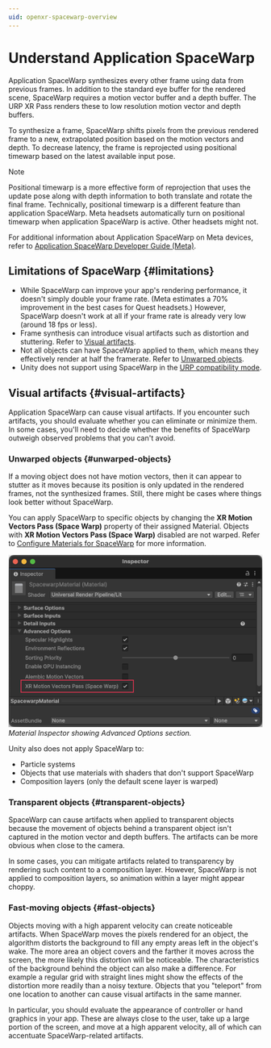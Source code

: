 ```yaml
---
uid: openxr-spacewarp-overview
---
```


# Understand Application SpaceWarp

Application SpaceWarp synthesizes every other frame using data from previous frames. In addition to the standard eye buffer for the rendered scene, SpaceWarp requires a motion vector buffer and a depth buffer. The URP XR Pass renders these to low resolution motion vector and depth buffers.

To synthesize a frame, SpaceWarp shifts pixels from the previous rendered frame to a new, extrapolated position based on the motion vectors and depth. To decrease latency, the frame is reprojected using positional timewarp based on the latest available input pose.

> [!NOTE]
> Positional timewarp is a more effective form of reprojection that uses the update pose along with depth information to both translate and rotate the final frame. Technically, positional timewarp is a different feature than application SpaceWarp. Meta headsets automatically turn on positional timewarp when application SpaceWarp is active. Other headsets might not.

For additional information about Application SpaceWarp on Meta devices, refer to [Application SpaceWarp Developer Guide (Meta)](https://developers.meta.com/horizon/documentation/unity/unity-asw/).

## Limitations of SpaceWarp {#limitations}

* While SpaceWarp can improve your app's rendering performance, it doesn't simply double your frame rate. (Meta estimates a 70% improvement in the best cases for Quest headsets.) However, SpaceWarp doesn't work at all if your frame rate is already very low (around 18 fps or less).
* Frame synthesis can introduce visual artifacts such as distortion and stuttering. Refer to [Visual artifacts](#visual-artifacts).
* Not all objects can have SpaceWarp applied to them, which means they effectively render at half the framerate. Refer to [Unwarped objects](#unwarped-objects).
* Unity does not support using SpaceWarp in the [URP compatibility mode](xref:urp-compatibility-mode).

## Visual artifacts {#visual-artifacts}

Application SpaceWarp can cause visual artifacts. If you encounter such artifacts, you should evaluate whether you can eliminate or minimize them. In some cases, you'll need to decide whether the benefits of SpaceWarp outweigh observed problems that you can't avoid.

### Unwarped objects {#unwarped-objects}

If a moving object does not have motion vectors, then it can appear to stutter as it moves because its position is only updated in the rendered frames, not the synthesized frames. Still, there might be cases where things look better without SpaceWarp.

You can apply SpaceWarp to specific objects by changing the **XR Motion Vectors Pass (Space Warp)** property of their assigned Material. Objects with **XR Motion Vectors Pass (Space Warp)** disabled are not warped. Refer to [Configure Materials for SpaceWarp](xref:openxr-spacewarp-materials) for more information.

![Material Inspector showing Advanced Options section.](../../images/SpaceWarp/xr-motion-vector-material-option.png)<br/>*Material Inspector showing Advanced Options section.*

Unity also does not apply SpaceWarp to:

* Particle systems
* Objects that use materials with shaders that don't support SpaceWarp
* Composition layers (only the default scene layer is warped)

### Transparent objects {#transparent-objects}

SpaceWarp can cause artifacts when applied to transparent objects because the movement of objects behind a transparent object isn't captured in the motion vector and depth buffers. The artifacts can be more obvious when close to the camera.

In some cases, you can mitigate artifacts related to transparency by rendering such content to a composition layer. However, SpaceWarp is not applied to composition layers, so animation within a layer might appear choppy.

### Fast-moving objects {#fast-objects}

Objects moving with a high apparent velocity can create noticeable artifacts. When SpaceWarp moves the pixels rendered for an object, the algorithm distorts the background to fill any empty areas left in the object's wake. The more area an object covers and the farther it moves across the screen, the more likely this distortion will be noticeable. The characteristics of the background behind the object can also make a difference. For example a regular grid with straight lines might show the effects of the distortion more readily than a noisy texture. Objects that you "teleport" from one location to another can cause visual artifacts in the same manner.

In particular, you should evaluate the appearance of controller or hand graphics in your app. These are always close to the user, take up a large portion of the screen, and move at a high apparent velocity, all of which can accentuate SpaceWarp-related artifacts.
